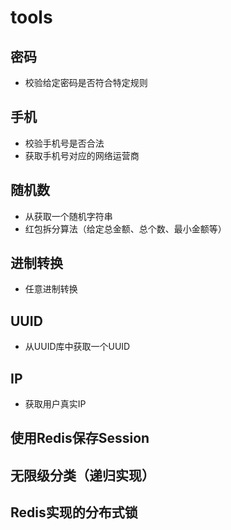 # tools

## 密码

* 校验给定密码是否符合特定规则

## 手机

* 校验手机号是否合法
* 获取手机号对应的网络运营商

## 随机数

* 从获取一个随机字符串
* 红包拆分算法（给定总金额、总个数、最小金额等）

## 进制转换

* 任意进制转换

## UUID

* 从UUID库中获取一个UUID

## IP
* 获取用户真实IP

## 使用Redis保存Session

## 无限级分类（递归实现）

## Redis实现的分布式锁
